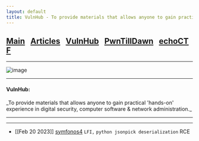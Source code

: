 ```yaml
---
layout: default
title: VulnHub - To provide materials that allows anyone to gain practical ‘hands-on’ experience in digital security, computer software & network administration.
---
```


<h2 class="mume-header" id="mainindexhtml-nbspnbsp-contactcontacthtml"><a 
href="./index.html">Main</a>&#xA0;&#xA0;&#xA0;<a 
href="/posts/articles/index.html">Articles</a>&#xA0;&#xA0;&#xA0;<a
href="/posts/vulnhub/index.html">VulnHub</a>&#xA0;&#xA0;&#xA0;<a 
href="/posts/PTD/index.html">PwnTillDawn</a>&#xA0;&#xA0;&#xA0;<a 
href="/posts/echoctf/index.html">echoCTF</a></h2>
<hr>

![image](https://user-images.githubusercontent.com/87468669/220007715-2390f304-fe7c-4bae-827f-9a7fe20a0f7d.png)

* * *
<h4 class="mume-header" id="vulnhub">VulnHub:</h4>
_To provide materials that allows anyone to gain practical 'hands-on' experience in digital security, computer software & network administration._
<hr>
<hr>

- [[Feb 20 2023]] [symfonos4](https://n16hth4wk07.github.io/posts/vulnhub/symfono4.html) `LFI,` `python jsonpick deserialization` RCE


